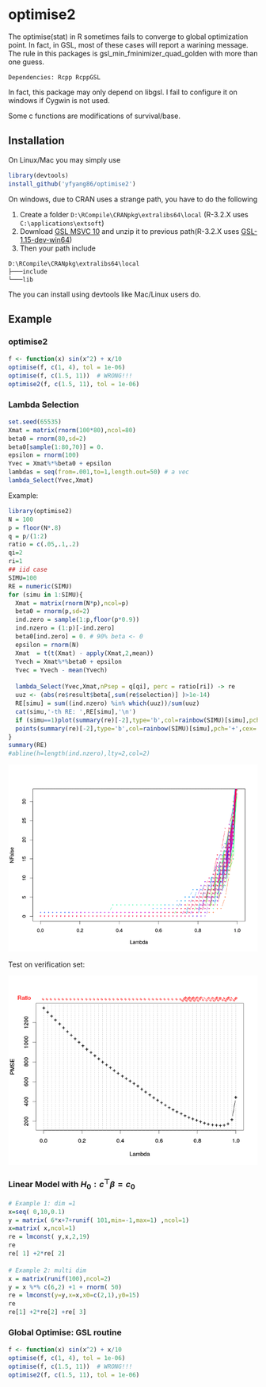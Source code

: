 optimise2
=========

The optimise(stat) in R sometimes fails to converge to global optimization point. In fact, in GSL, most of these cases will report a warining message. The rule in this packages is gsl_min_fminimizer_quad_golden with more than one guess.

    Dependencies: Rcpp RcppGSL

In fact, this package may only depend on libgsl. I fail to configure it on windows if Cygwin is not used.

Some c functions are modifications of survival/base. 

Installation
------------

On Linux/Mac you may simply use

```r
library(devtools)
install_github('yfyang86/optimise2')
```

On windows, due to CRAN uses a strange path, you have to do the following

 1. Create a folder `D:\RCompile\CRANpkg\extralibs64\local` (R-3.2.X uses `C:\applications\extsoft`)    
 2. Download [GSL MSVC 10](http://www.icub.org/download/packages/windows/msvc10/gsl-1.14-bin-msvc10.zip) and unzip it to previous path(R-3.2.X uses [GSL-1.15-dev-win64](https://oscats.googlecode.com/files/gsl-1.15-dev-win64.zip))    
 3. Then your path include

 ```batch
 D:\RCompile\CRANpkg\extralibs64\local
 ├───include
 └───lib
 ```
 The you can install using devtools like Mac/Linux users do.

 Example
---------------

### optimise2

```r
f <- function(x) sin(x^2) + x/10
optimise(f, c(1, 4), tol = 1e-06)
optimise(f, c(1.5, 11))  # WRONG!!!
optimise2(f, c(1.5, 11), tol = 1e-06)
```

### Lambda Selection

 ```r
 set.seed(65535)
 Xmat = matrix(rnorm(100*80),ncol=80)
 beta0 = rnorm(80,sd=2)
 beta0[sample(1:80,70)] = 0.
 epsilon = rnorm(100)
 Yvec = Xmat%*%beta0 + epsilon
 lambdas = seq(from=.001,to=1,length.out=50) # a vec
 lambda_Select(Yvec,Xmat)
 ```

Example:

 ```r    
 library(optimise2)
 N = 100
 p = floor(N*.8)
 q = p/(1:2)
 ratio = c(.05,.1,.2)
 qi=2
 ri=1
 ## iid case
 SIMU=100
 RE = numeric(SIMU)
 for (simu in 1:SIMU){
   Xmat = matrix(rnorm(N*p),ncol=p)
   beta0 = rnorm(p,sd=2)
   ind.zero = sample(1:p,floor(p*0.9))
   ind.nzero = (1:p)[-ind.zero]
   beta0[ind.zero] = 0. # 90% beta <- 0
   epsilon = rnorm(N)
   Xmat  = t(t(Xmat) - apply(Xmat,2,mean))
   Yvech = Xmat%*%beta0 + epsilon
   Yvec = Yvech - mean(Yvech)
   
   lambda_Select(Yvec,Xmat,nPsep = q[qi], perc = ratio[ri]) -> re
   uuz <- (abs(re$result$beta[,sum(re$selection)] )>1e-14)
   RE[simu] = sum((ind.nzero) %in% which(uuz))/sum(uuz)
   cat(simu,'-th RE: ',RE[simu],'\n')
   if (simu==1)plot(summary(re)[-2],type='b',col=rainbow(SIMU)[simu],pch='+',cex=.5,ylim=c(0,q[qi]*.8))
   points(summary(re)[-2],type='b',col=rainbow(SIMU)[simu],pch='+',cex=.5,ylim=c(0,q[qi]*.8))
 }
 summary(RE)
 #abline(h=length(ind.nzero),lty=2,col=2)
 ```

 ![Pattern](./instr/doc/lambdavsnf.png)

Test on verification set:

 ![P2](./instr/doc/LambdavsPMSE.png)
 

### Linear Model with $H_0: c^\top \beta = c_0$
 
 ```r
 # Example 1: dim =1
 x=seq( 0,10,0.1) 
 y = matrix( 6*x+7+runif( 101,min=-1,max=1) ,ncol=1) 
 x=matrix( x,ncol=1) 
 re = lmconst( y,x,2,19) 
 re
 re[ 1] +2*re[ 2] 
 
 # Example 2: multi dim
 x = matrix(runif(100),ncol=2) 
 y = x %*% c(6,2) +1 + rnorm( 50) 
 re = lmconst(y=y,x=x,x0=c(2,1),y0=15) 
 re
 re[1] +2*re[2] +re[ 3] 
 ```

### Global Optimise: GSL routine

 ```r
 f <- function(x) sin(x^2) + x/10
 optimise(f, c(1, 4), tol = 1e-06)
 optimise(f, c(1.5, 11))  # WRONG!!!
 optimise2(f, c(1.5, 11), tol = 1e-06)
 ```
